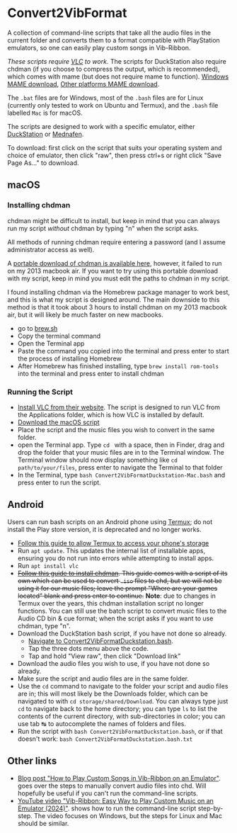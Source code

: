 # Convert2VibFormat
A collection of command-line scripts that take all the audio files in the current folder and converts them to a format compatible with PlayStation emulators, so one can easily play custom songs in Vib-Ribbon.

*These scripts require [VLC](https://www.videolan.org/vlc/) to work.* The scripts for DuckStation also require chdman (if you choose to compress the output, which is recommended), which comes with mame (but does not require mame to function). [Windows MAME download](https://www.mamedev.org/release.html), [Other platforms MAME download](https://wiki.mamedev.org/index.php/SDL_Supported_Platforms).

The `.bat` files are for Windows, most of the `.bash` files are for Linux (currently only tested to work on Ubuntu and Termux), and the `.bash` file labelled `Mac` is for macOS.

The scripts are designed to work with a specific emulator, either [DuckStation](https://github.com/stenzek/duckstation) or [Mednafen](https://emulation.gametechwiki.com/index.php/Mednafen).

To download: first click on the script that suits your operating system and choice of emulator, then click "raw", then press ctrl+s or right click "Save Page As..." to download.

## macOS

### Installing chdman
chdman might be difficult to install, but keep in mind that you can always run my script *without* chdman by typing "n" when the script asks.

All methods of running chdman require entering a password (and I assume administrator access as well).

A [portable download of chdman is available here](https://sdlmame.lngn.net/), however, it failed to run on my 2013 macbook air. If you want to try using this portable download with my script, keep in mind you must edit the paths to chdman in my script.

I found installing chdman via the Homebrew package manager to work best, and this is what my script is designed around. The main downside to this method is that it took about 3 hours to install chdman on my 2013 macbook air, but it will likely be much faster on new macbooks.   
- go to [brew.sh](https://brew.sh/)
- Copy the terminal command
- Open the Terminal app
- Paste the command you copied into the terminal and press enter to start the process of installing Homebrew
- After Homebrew has finished installing, type `brew install rom-tools` into the terminal and press enter to install chdman

### Running the Script
- [Install VLC from their website](https://www.videolan.org/vlc/). The script is designed to run VLC from the Applications folder, which is how VLC is installed by default.
- [Download the macOS script](https://github.com/Thysbelon/Convert2VibFormat/blob/main/Convert2VibFormatDuckstation-Mac.bash)
- Place the script and the music files you wish to convert in the same folder.
- open the Terminal app. Type `cd ` with a space, then in Finder, drag and drop the folder that your music files are in to the Terminal window. The Terminal window should now display something like `cd path/to/your/files`, press enter to navigate the Terminal to that folder
- In the Terminal, type `bash Convert2VibFormatDuckstation-Mac.bash` and press enter to run the script.

## Android
Users can run bash scripts on an Android phone using [Termux](https://termux.dev/en/); do not install the Play store version, it is deprecated and no longer works.
- [Follow this guide to allow Termux to access your phone's storage](https://wiki.termux.com/wiki/Termux-setup-storage)
- Run `apt update`. This updates the internal list of installable apps, ensuring you do not run into errors while attempting to install apps.
- Run `apt install vlc`
- ~~[Follow this guide to install chdman](https://www.reddit.com/r/EmulationOnAndroid/comments/riqu81/guidedefinitiveconvert_your_games_with_chdman_on/). This guide comes with a script of its own which can be used to convert `.iso` files to chd, but we will not be using it for our music files; leave the prompt "Where are your games located" blank and press enter to continue.~~
**Note**: due to changes in Termux over the years, this chdman installation script no longer functions. You can still use the batch script to convert music files to the Audio CD bin & cue format; when the script asks if you want to use chdman, type "n".
- Download the DuckStation bash script, if you have not done so already.
  - [Navigate to Convert2VibFormatDuckstation.bash](https://github.com/Thysbelon/Convert2VibFormat/blob/main/Convert2VibFormatDuckstation.bash).
  - Tap the three dots menu above the code.
  - Tap and hold "View raw", then click "Download link"
- Download the audio files you wish to use, if you have not done so already.
- Make sure the script and audio files are in the same folder.
- Use the `cd` command to navigate to the folder your script and audio files are in; this will most likely be the Downloads folder, which can be navigated to with `cd storage/shared/Download`. You can always type just `cd` to navigate back to the home directory; you can type `ls` to list the contents of the current directory, with sub-directories in color; you can use tab ↹ to autocomplete the names of folders and files.
- Run the script with `bash Convert2VibFormatDuckstation.bash`, or if that doesn't work: `bash Convert2VibFormatDuckstation.bash.txt`

## Other links
- [Blog post "How to Play Custom Songs in Vib-Ribbon on an Emulator"](https://thysbelon.github.io/Blog/2022-2-19/How-to-Play-Custom-Songs-in-Vib-Ribbon-on-an-Emulator.html). goes over the steps to manually convert audio files into chd. Will hopefully be useful if you can't run the command-line scripts.
- [YouTube video "Vib-Ribbon: Easy Way to Play Custom Music on an Emulator (2024)"](https://www.youtube.com/watch?v=9hd1VYWoG9w). shows how to run the command-line script step-by-step. The video focuses on Windows, but the steps for Linux and Mac should be similar.
